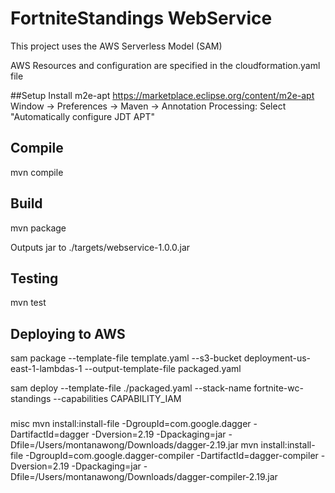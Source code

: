# FortniteStandings WebService

This project uses the AWS Serverless Model (SAM)

AWS Resources and configuration are specified in the cloudformation.yaml file

##Setup
Install m2e-apt
https://marketplace.eclipse.org/content/m2e-apt
Window -> Preferences -> Maven -> Annotation Processing: Select "Automatically configure JDT APT"

## Compile
mvn compile

## Build
mvn package

Outputs jar to ./targets/webservice-1.0.0.jar 

## Testing
mvn test

## Deploying to AWS
sam package --template-file template.yaml --s3-bucket deployment-us-east-1-lambdas-1 --output-template-file packaged.yaml

sam deploy --template-file ./packaged.yaml --stack-name fortnite-wc-standings --capabilities CAPABILITY_IAM

###
misc
mvn install:install-file -DgroupId=com.google.dagger -DartifactId=dagger -Dversion=2.19 -Dpackaging=jar -Dfile=/Users/montanawong/Downloads/dagger-2.19.jar
mvn install:install-file -DgroupId=com.google.dagger-compiler -DartifactId=dagger-compiler -Dversion=2.19 -Dpackaging=jar -Dfile=/Users/montanawong/Downloads/dagger-compiler-2.19.jar